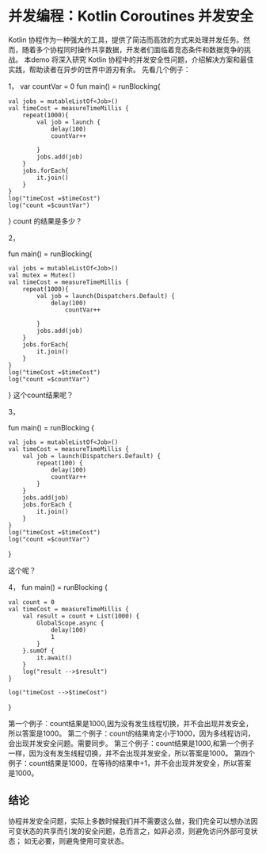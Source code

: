 
# 并发编程：Kotlin Coroutines 并发安全
Kotlin 协程作为一种强大的工具，提供了简洁而高效的方式来处理并发任务。然而，随着多个协程同时操作共享数据，开发者们面临着竞态条件和数据竞争的挑战。
本demo 将深入研究 Kotlin 协程中的并发安全性问题，介绍解决方案和最佳实践，帮助读者在异步的世界中游刃有余。
先看几个例子：

1，
var countVar = 0
fun main() = runBlocking{

    val jobs = mutableListOf<Job>()
    val timeCost = measureTimeMillis {
        repeat(1000){
            val job = launch {
                delay(100)
                countVar++

            }
            jobs.add(job)
        }
        jobs.forEach{
            it.join()
        }
    }
    log("timeCost =$timeCost")
    log("count =$countVar")
}
count 的结果是多少？

2，

fun main() = runBlocking{

    val jobs = mutableListOf<Job>()
    val mutex = Mutex()
    val timeCost = measureTimeMillis {
        repeat(1000){
            val job = launch(Dispatchers.Default) {
                delay(100)
                    countVar++
                
            }
            jobs.add(job)
        }
        jobs.forEach{
            it.join()
        }
    }
    log("timeCost =$timeCost")
    log("count =$countVar")
}
这个count结果呢？

3，

fun main() = runBlocking {

    val jobs = mutableListOf<Job>()
    val timeCost = measureTimeMillis {
        val job = launch(Dispatchers.Default) {
            repeat(100) {
                delay(100)
                countVar++
            }
        }
        jobs.add(job)
        jobs.forEach {
            it.join()
        }
    }
    log("timeCost =$timeCost")
    log("count =$countVar")
}

这个呢？

4，
fun main() = runBlocking {

    val count = 0
    val timeCost = measureTimeMillis {
        val result = count + List(1000) {
            GlobalScope.async {
                delay(100)
                1
            }
        }.sumOf {
            it.await()
        }
        log("result -->$result")
    }

    log("timeCost -->$timeCost")


}

第一个例子：count结果是1000,因为没有发生线程切换，并不会出现并发安全，所以答案是1000。
第二个例子：count的结果肯定小于1000，因为多线程访问，会出现并发安全问题。需要同步。
第三个例子：count结果是1000,和第一个例子一样，因为没有发生线程切换，并不会出现并发安全，所以答案是1000。
第四个例子：count结果是1000，在等待的结果中+1，并不会出现并发安全，所以答案是1000。






## 结论
协程并发安全问题，实际上多数时候我们并不需要这么做，我们完全可以想办法因可变状态的共享而引发的安全问题，总而言之，如非必须，则避免访问外部可变状态；
如无必要，则避免使用可变状态。


















